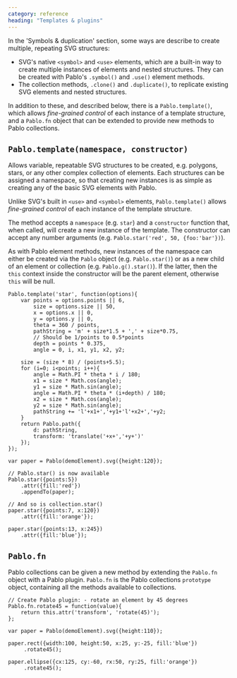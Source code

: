 ```yaml
---
category: reference
heading: "Templates & plugins"
---
```


In the 'Symbols & duplication' section, some ways are describe to create multiple, repeating SVG structures:

* SVG's native `<symbol>` and `<use>` elements, which are a built-in way to create multiple instances of elements and nested structures. They can be created with Pablo's `.symbol()` and `.use()` element methods.
* The collection methods, `.clone()` and `.duplicate()`, to replicate existing SVG elements and nested structures.

In addition to these, and described below, there is a `Pablo.template()`, which allows _fine-grained control_ of each instance of a template structure, and a `Pablo.fn` object that can be extended to provide new methods to Pablo collections.


`Pablo.template(namespace, constructor)`
----------------------------------------

Allows variable, repeatable SVG structures to be created, e.g. polygons, stars, or any other complex collection of elements. Each structures can be assigned a namespace, so that creating new instances is as simple as creating any of the basic SVG elements with Pablo.

Unlike SVG's built in `<use>` and `<symbol>` elements, `Pablo.template()` allows _fine-grained control_ of each instance of the template structure.

The method accepts a `namespace` (e.g. `star`) and a `constructor` function that, when called, will create a new instance of the template. The constructor can accept any number arguments (e.g. `Pablo.star('red', 50, {foo:'bar'})`).

As with Pablo element methods, new instances of the namespace can either be created via the `Pablo` object (e.g. `Pablo.star()`) or as a new child of an element or collection (e.g. `Pablo.g().star()`). If the latter, then the `this` context inside the constructor will be the parent element, otherwise `this` will be null.


    Pablo.template('star', function(options){
        var points = options.points || 6,
            size = options.size || 50,
            x = options.x || 0,
            y = options.y || 0,
            theta = 360 / points,
            pathString = 'm' + size*1.5 + ',' + size*0.75,
            // Should be 1/points to 0.5*points
            depth = points * 0.375,
            angle = 0, i, x1, y1, x2, y2;

        size = (size * 8) / (points+5.5);
        for (i=0; i<points; i++){
            angle = Math.PI * theta * i / 180; 
            x1 = size * Math.cos(angle); 
            y1 = size * Math.sin(angle);
            angle = Math.PI * theta * (i+depth) / 180; 
            x2 = size * Math.cos(angle); 
            y2 = size * Math.sin(angle);
            pathString += 'l'+x1+','+y1+'l'+x2+','+y2;
        }
        return Pablo.path({
            d: pathString,
            transform: 'translate('+x+','+y+')'
        });
    });

    var paper = Pablo(demoElement).svg({height:120});

    // Pablo.star() is now available
    Pablo.star({points:5})
        .attr({fill:'red'})
        .appendTo(paper);

    // And so is collection.star()
    paper.star({points:7, x:120})
        .attr({fill:'orange'});
        
    paper.star({points:13, x:245})
        .attr({fill:'blue'});


`Pablo.fn`
----------

Pablo collections can be given a new method by extending the `Pablo.fn` object with a Pablo plugin. `Pablo.fn` is the Pablo collections `prototype` object, containing all the methods available to collections.

    // Create Pablo plugin: - rotate an element by 45 degrees
    Pablo.fn.rotate45 = function(value){
        return this.attr('transform', 'rotate(45)');
    };

    var paper = Pablo(demoElement).svg({height:110});

    paper.rect({width:100, height:50, x:25, y:-25, fill:'blue'})
         .rotate45();

    paper.ellipse({cx:125, cy:-60, rx:50, ry:25, fill:'orange'})
         .rotate45();